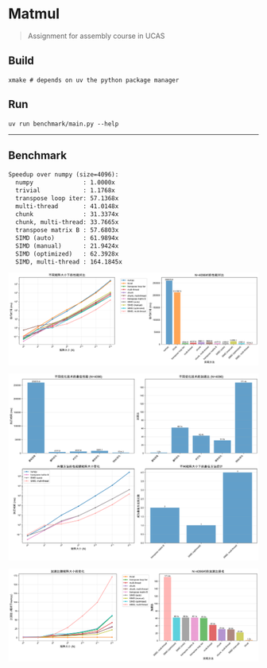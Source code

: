 # Matmul

> Assignment for assembly course in UCAS

## Build

```
xmake # depends on uv the python package manager
```

## Run

```
uv run benchmark/main.py --help
```

---

## Benchmark

```
Speedup over numpy (size=4096):
  numpy              : 1.0000x
  trivial            : 1.1768x
  transpose loop iter: 57.1368x
  multi-thread       : 41.0148x
  chunk              : 31.3374x
  chunk, multi-thread: 33.7665x
  transpose matrix B : 57.6803x
  SIMD (auto)        : 61.9894x
  SIMD (manual)      : 21.9424x
  SIMD (optimized)   : 62.3928x
  SIMD, multi-thread : 164.1845x
```

![perf.png](report/performance_comparison.png)

![opteq.png](report/optimization_technique_analysis.png)

![speedup.png](report/speedup_analysis.png)

